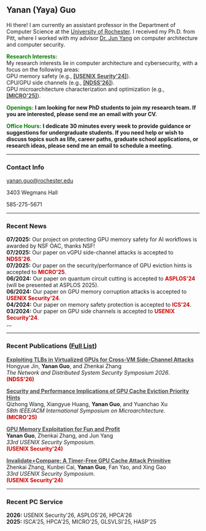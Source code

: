 
 

## Yanan (Yaya) Guo

Hi there! I am currently an assistant professor in the Department of Computer Science at the [University of
Rochester](https://www.rochester.edu). I received my Ph.D. from Pitt, where I worked with my advisor [Dr. Jun
Yang](https://sites.pitt.edu/~juy9/) on computer architecture and computer security.

**<span style="color: green">Research Interests:</span>**  
My research interests lie in computer architecture and cybersecurity, with a focus on the following areas:  
<i class="fas fa-paperclip"></i> GPU memory safety (e.g., **<a href="files/usenix24_1.pdf" style="color: #464646"> [USENIX Seurity'24]</a>**).  
<i class="fas fa-paperclip"></i> CPU/GPU side channels (e.g., **<a href="files/ndss26.pdf" style="color: #464646"> [NDSS'26]</a>**).    
<i class="fas fa-paperclip"></i> GPU microarchitecture characterization and optimization (e.g.,  **<a href="files/micro25.pdf" style="color: #464646"> [MICRO'25]</a>**).  


**<span style="color: green">Openings:</span>** **I am looking for new PhD students to join my research team. If you are interested, please send me an email with your CV.**  

**<span style="color: green">Office Hours:</span>** **I dedicate 30 minutes every week to provide guidance or suggestions for undergraduate students. If you need help or wish to discuss topics such as life, career paths, graduate school applications, or research ideas, please send me an email to schedule a meeting.**

---
### Contact Info

<i class="far fa-envelope"></i>  yanan.guo@rochester.edu

<i class="far fa-building"></i>  3403 Wegmans Hall

<i class="fas fa-phone"></i>  585-275-5671

---
### Recent News  

**07/2025:** Our project on protecting GPU memory safety for AI workflows is awarded by NSF OAC, thanks NSF!  
**07/2025:** Our paper on vGPU side-channel attacks is accepted to **<span style="color: #cc0000;">NDSS'26</span>**.  
**07/2025:** Our paper on the security/performance of GPU eviction hints is accepted to **<span style="color: #cc0000;">MICRO'25</span>**.  
**06/2024:** Our paper on quantum circuit cutting is accepted to **<span style="color: #cc0000;"> ASPLOS'24</span>** (will be presented at ASPLOS 2025).  
**06/2024:** Our paper on GPU memory corruption attacks is accepted to **<span style="color: #cc0000;"> USENIX Security'24</span>**.  
**04/2024:** Our paper on memory safety protection is accepted to **<span style="color: #cc0000;"> ICS'24</span>**.  
**03/2024:** Our paper on GPU side channels is accepted to **<span style="color: #cc0000;"> USENIX Security'24</span>**.  
**...**

---
### Recent Publications (**[Full List](publications)**)

**<a href="/files/ndss26.pdf" style= "color: #464646"> <u>Exploiting TLBs in Virtualized GPUs for Cross-VM Side-Channel Attacks</u>**</a>   
Hongyue Jin, **Yanan Guo**, and Zhenkai Zhang  
*The Network and Distributed System Security Symposium 2026*.  
**<span style="color:#cc0000">(NDSS'26)</span>** 
    
**<a href="/files/micro25.pdf" style= "color: #464646"> <u>Security and Performance Implications of GPU Cache Eviction Priority Hints</u>**</a>   
Qizhong Wang, Xiangyue Huang, **Yanan Guo**, and Yuanchao Xu   
*58th IEEE/ACM International Symposium on Microarchitecture*.  
**<span style="color:#cc0000">(MICRO'25)</span>** 

**<a href="/files/usenix24_2.pdf" style= "color: #464646"> <u>GPU Memory Exploitation for Fun and Profit</u>**</a>   
**Yanan Guo**, Zhenkai Zhang, and Jun Yang   
*33rd USENIX Security Symposium*.  
**<span style="color:#cc0000">(USENIX Security'24)</span>** 

**<a href="/files/usenix24_1.pdf" style= "color: #464646"> <u>Invalidate+Compare: A Timer-Free GPU Cache Attack Primitive</u>**</a>   
Zhenkai Zhang, Kunbei Cai, **Yanan Guo**, Fan Yao, and Xing Gao   
*33rd USENIX Security Symposium*.  
**<span style="color:#cc0000">(USENIX Security'24)</span>**  

---
### Recent PC Service

**2026:** USENIX Security'26, ASPLOS'26, HPCA'26  
**2025:** ISCA'25, HPCA'25, MICRO'25, GLSVLSI'25, HASP'25  


